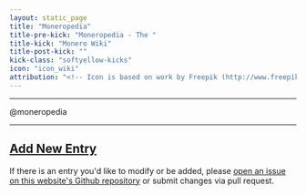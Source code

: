 ```yaml
---
layout: static_page
title: "Moneropedia"
title-pre-kick: "Moneropedia - The "
title-kick: "Monero Wiki"
title-post-kick: ""
kick-class: "softyellow-kicks"
icon: "icon_wiki"
attribution: "<!-- Icon is based on work by Freepik (http://www.freepik.com) and is licensed under Creative Commons BY 3.0 -->"
---
```


---

<div class="row">

@moneropedia

</div>

---
[Add New Entry](https://github.com/monero-project/monero-site/new/master/knowledge-base/moneropedia)
---

If there is an entry you'd like to modify or be added, please [open an issue on this website's Github repository](https://github.com/monero-project/monero-site/issues) or submit changes via pull request.
